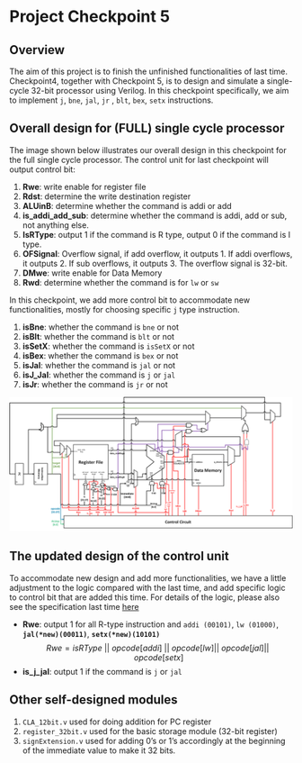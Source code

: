 # Project Checkpoint 5

## Overview
The aim of this project is to finish the unfinished functionalities of last time. Checkpoint4, together with Checkpoint 5, is to design and simulate a single-cycle 32-bit processor using Verilog. In this checkpoint specifically, we aim to implement `j`, `bne`, `jal`, `jr` , `blt`, `bex`, `setx`  instructions.

## Overall design for (FULL) single cycle processor
The image shown below illustrates our overall design in this checkpoint for the full single cycle processor. The control unit for last checkpoint will output control bit:

1. **Rwe**: write enable for register file
2. **Rdst**: determine the write destination register
3. **ALUinB**: determine whether the command is addi or add
4. **is_addi_add_sub**: determine whether the command is addi, add or sub, not anything else.
5. **IsRType**: output 1 if the command is R type, output 0 if the command is I type.
6. **OFSignal**: Overflow signal, if add overflow, it outputs 1. If addi overflows, it outputs 2. If sub overflows, it outputs 3. The overflow signal is 32-bit.
7. **DMwe**: write enable for Data Memory
8. **Rwd**: determine whether the command is for `lw` or `sw`

In this checkpoint, we add more control bit to accommodate new functionalities, mostly for choosing specific `j` type instruction.

1. **isBne**: whether the command is `bne`  or not
2. **isBlt**: whether the command is `blt` or not
3. **isSetX**: whether the command is `isSetX` or not
4. **isBex**: whether the command is `bex`  or not
5. **isJal**: whether the command is `jal` or not
6. **isJ_Jal**: whether the command is `j`  or `jal`
7. **isJr**: whether the command is `jr` or not


![full overall design](../Resources/full_processor.png)

## The updated design of the control unit

To accommodate new design and add more functionalities, we have a little adjustment to the logic compared with the last time, and add specific logic to control bit that are added this time.
For details of the logic, please also see the specification last time [here](../Project4/README.md)

- **Rwe**: output 1 for all R-type instruction and `addi (00101)`, `lw (01000)`, **`jal(*new)(00011)`**, **`setx(*new)(10101)`**
$$
Rwe = isRType \ || \ opcode[addi] \ || \ opcode[lw] || \ opcode[jal] || \ opcode[setx]
$$
- **is_j_jal**: output 1 if the command is `j` or `jal`

## Other self-designed modules

1. `CLA_12bit.v` used for doing addition for PC register
2. `register_32bit.v` used for the basic storage module (32-bit register)
3. `signExtension.v` used for adding 0’s or 1’s accordingly at the
beginning of the immediate value to make it 32 bits.
